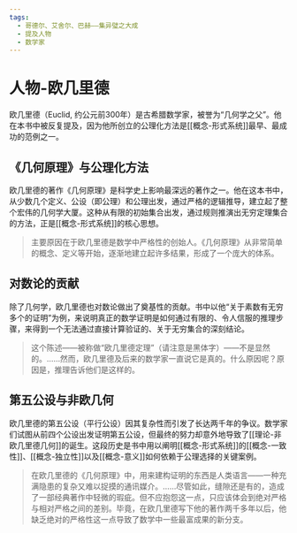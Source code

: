 ```yaml
---
tags:
  - 哥德尔、艾舍尔、巴赫——集异璧之大成
  - 提及人物
  - 数学家
---
```


# 人物-欧几里德

欧几里德（Euclid, 约公元前300年）是古希腊数学家，被誉为“几何学之父”。他在本书中被反复提及，因为他所创立的公理化方法是[[概念-形式系统]]最早、最成功的范例之一。

## 《几何原理》与公理化方法

欧几里德的著作《几何原理》是科学史上影响最深远的著作之一。他在这本书中，从少数几个定义、公设（即公理）和公理出发，通过严格的逻辑推导，建立起了整个宏伟的几何学大厦。这种从有限的初始集合出发，通过规则推演出无穷定理集合的方法，正是[[概念-形式系统]]的核心思想。

> 主要原因在于欧几里德是数学中严格性的创始人。《几何原理》从非常简单的概念、定义等开始，逐渐地建立起许多结果，形成了一个庞大的体系。

## 对数论的贡献

除了几何学，欧几里德也对数论做出了奠基性的贡献。书中以他“关于素数有无穷多个的证明”为例，来说明真正的数学证明是如何通过有限的、令人信服的推理步骤，来得到一个无法通过直接计算验证的、关于无穷集合的深刻结论。

> 这个陈述——被称做“欧几里德定理”（请注意是黑体字）——不是显然的。……然而，欧几里德及后来的数学家一直说它是真的。什么原因呢？原因是，推理告诉他们是这样的。

## 第五公设与非欧几何

欧几里德的第五公设（平行公设）因其复杂性而引发了长达两千年的争议。数学家们试图从前四个公设出发证明第五公设，但最终的努力却意外地导致了[[理论-非欧几里德几何]]的诞生。这段历史是书中用以阐明[[概念-形式系统]]的[[概念-一致性]]、[[概念-独立性]]以及[[概念-意义]]如何依赖于公理选择的关键案例。

> 在欧几里德的《几何原理》中，用来建构证明的东西是人类语言——一种充满隐患的复杂又难以捉摸的通讯媒介。……尽管如此，缝隙还是有的，造成了一部经典著作中轻微的瑕疵。但不应抱怨这一点，只应该体会到绝对严格与相对严格之间的差别。毕竟，在欧几里德写下他的著作两千多年以后，他缺乏绝对的严格性这一点导致了数学中一些最富成果的新分支。
